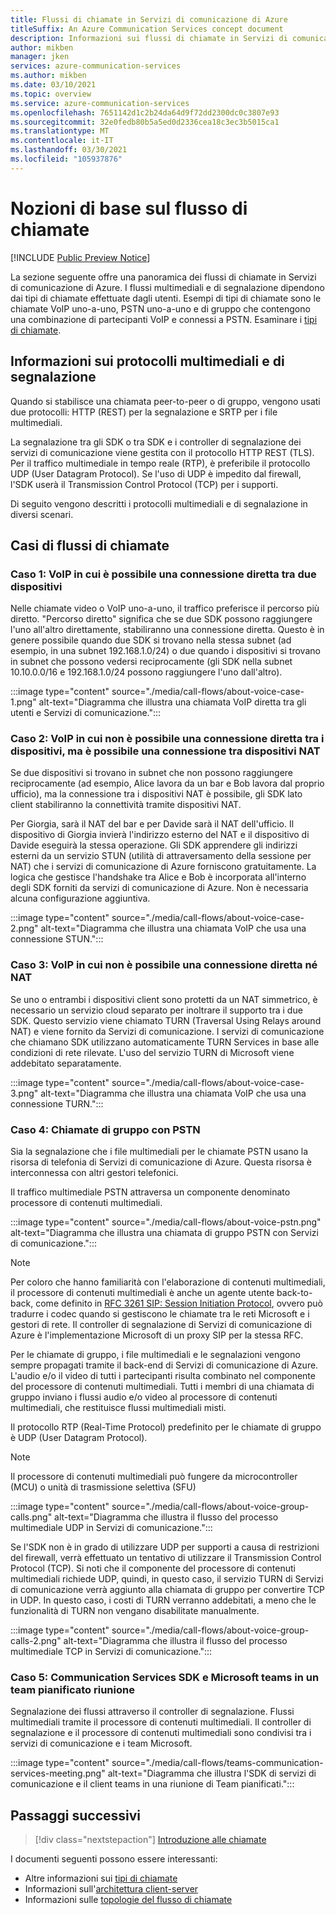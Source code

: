 ```yaml
---
title: Flussi di chiamate in Servizi di comunicazione di Azure
titleSuffix: An Azure Communication Services concept document
description: Informazioni sui flussi di chiamate in Servizi di comunicazione di Azure.
author: mikben
manager: jken
services: azure-communication-services
ms.author: mikben
ms.date: 03/10/2021
ms.topic: overview
ms.service: azure-communication-services
ms.openlocfilehash: 7651142d1c2b24da64d9f72dd2300dc0c3807e93
ms.sourcegitcommit: 32e0fedb80b5a5ed0d2336cea18c3ec3b5015ca1
ms.translationtype: MT
ms.contentlocale: it-IT
ms.lasthandoff: 03/30/2021
ms.locfileid: "105937876"
---
```

# <a name="call-flow-basics"></a>Nozioni di base sul flusso di chiamate

[!INCLUDE [Public Preview Notice](../includes/public-preview-include-phone-numbers.md)]

La sezione seguente offre una panoramica dei flussi di chiamate in Servizi di comunicazione di Azure. I flussi multimediali e di segnalazione dipendono dai tipi di chiamate effettuate dagli utenti. Esempi di tipi di chiamate sono le chiamate VoIP uno-a-uno, PSTN uno-a-uno e di gruppo che contengono una combinazione di partecipanti VoIP e connessi a PSTN. Esaminare i [tipi di chiamate](./voice-video-calling/about-call-types.md).

## <a name="about-signaling-and-media-protocols"></a>Informazioni sui protocolli multimediali e di segnalazione

Quando si stabilisce una chiamata peer-to-peer o di gruppo, vengono usati due protocolli: HTTP (REST) per la segnalazione e SRTP per i file multimediali.

La segnalazione tra gli SDK o tra SDK e i controller di segnalazione dei servizi di comunicazione viene gestita con il protocollo HTTP REST (TLS). Per il traffico multimediale in tempo reale (RTP), è preferibile il protocollo UDP (User Datagram Protocol). Se l'uso di UDP è impedito dal firewall, l'SDK userà il Transmission Control Protocol (TCP) per i supporti.

Di seguito vengono descritti i protocolli multimediali e di segnalazione in diversi scenari.

## <a name="call-flow-cases"></a>Casi di flussi di chiamate

### <a name="case-1-voip-where-a-direct-connection-between-two-devices-is-possible"></a>Caso 1: VoIP in cui è possibile una connessione diretta tra due dispositivi

Nelle chiamate video o VoIP uno-a-uno, il traffico preferisce il percorso più diretto. "Percorso diretto" significa che se due SDK possono raggiungere l'uno all'altro direttamente, stabiliranno una connessione diretta. Questo è in genere possibile quando due SDK si trovano nella stessa subnet (ad esempio, in una subnet 192.168.1.0/24) o due quando i dispositivi si trovano in subnet che possono vedersi reciprocamente (gli SDK nella subnet 10.10.0.0/16 e 192.168.1.0/24 possono raggiungere l'uno dall'altro).

:::image type="content" source="./media/call-flows/about-voice-case-1.png" alt-text="Diagramma che illustra una chiamata VoIP diretta tra gli utenti e Servizi di comunicazione.":::

### <a name="case-2-voip-where-a-direct-connection-between-devices-is-not-possible-but-where-connection-between-nat-devices-is-possible"></a>Caso 2: VoIP in cui non è possibile una connessione diretta tra i dispositivi, ma è possibile una connessione tra dispositivi NAT

Se due dispositivi si trovano in subnet che non possono raggiungere reciprocamente (ad esempio, Alice lavora da un bar e Bob lavora dal proprio ufficio), ma la connessione tra i dispositivi NAT è possibile, gli SDK lato client stabiliranno la connettività tramite dispositivi NAT.

Per Giorgia, sarà il NAT del bar e per Davide sarà il NAT dell'ufficio. Il dispositivo di Giorgia invierà l'indirizzo esterno del NAT e il dispositivo di Davide eseguirà la stessa operazione. Gli SDK apprendere gli indirizzi esterni da un servizio STUN (utilità di attraversamento della sessione per NAT) che i servizi di comunicazione di Azure forniscono gratuitamente. La logica che gestisce l'handshake tra Alice e Bob è incorporata all'interno degli SDK forniti da servizi di comunicazione di Azure. Non è necessaria alcuna configurazione aggiuntiva.

:::image type="content" source="./media/call-flows/about-voice-case-2.png" alt-text="Diagramma che illustra una chiamata VoIP che usa una connessione STUN.":::

### <a name="case-3-voip-where-neither-a-direct-nor-nat-connection-is-possible"></a>Caso 3: VoIP in cui non è possibile una connessione diretta né NAT

Se uno o entrambi i dispositivi client sono protetti da un NAT simmetrico, è necessario un servizio cloud separato per inoltrare il supporto tra i due SDK. Questo servizio viene chiamato TURN (Traversal Using Relays around NAT) e viene fornito da Servizi di comunicazione. I servizi di comunicazione che chiamano SDK utilizzano automaticamente TURN Services in base alle condizioni di rete rilevate. L'uso del servizio TURN di Microsoft viene addebitato separatamente.

:::image type="content" source="./media/call-flows/about-voice-case-3.png" alt-text="Diagramma che illustra una chiamata VoIP che usa una connessione TURN.":::

### <a name="case-4-group-calls-with-pstn"></a>Caso 4: Chiamate di gruppo con PSTN

Sia la segnalazione che i file multimediali per le chiamate PSTN usano la risorsa di telefonia di Servizi di comunicazione di Azure. Questa risorsa è interconnessa con altri gestori telefonici.

Il traffico multimediale PSTN attraversa un componente denominato processore di contenuti multimediali.

:::image type="content" source="./media/call-flows/about-voice-pstn.png" alt-text="Diagramma che illustra una chiamata di gruppo PSTN con Servizi di comunicazione.":::

> [!NOTE]
> Per coloro che hanno familiarità con l'elaborazione di contenuti multimediali, il processore di contenuti multimediali è anche un agente utente back-to-back, come definito in [RFC 3261 SIP: Session Initiation Protocol](https://tools.ietf.org/html/rfc3261), ovvero può tradurre i codec quando si gestiscono le chiamate tra le reti Microsoft e i gestori di rete. Il controller di segnalazione di Servizi di comunicazione di Azure è l'implementazione Microsoft di un proxy SIP per la stessa RFC.

Per le chiamate di gruppo, i file multimediali e le segnalazioni vengono sempre propagati tramite il back-end di Servizi di comunicazione di Azure. L'audio e/o il video di tutti i partecipanti risulta combinato nel componente del processore di contenuti multimediali. Tutti i membri di una chiamata di gruppo inviano i flussi audio e/o video al processore di contenuti multimediali, che restituisce flussi multimediali misti.

Il protocollo RTP (Real-Time Protocol) predefinito per le chiamate di gruppo è UDP (User Datagram Protocol).

> [!NOTE]
> Il processore di contenuti multimediali può fungere da microcontroller (MCU) o unità di trasmissione selettiva (SFU)

:::image type="content" source="./media/call-flows/about-voice-group-calls.png" alt-text="Diagramma che illustra il flusso del processo multimediale UDP in Servizi di comunicazione.":::

Se l'SDK non è in grado di utilizzare UDP per supporti a causa di restrizioni del firewall, verrà effettuato un tentativo di utilizzare il Transmission Control Protocol (TCP). Si noti che il componente del processore di contenuti multimediali richiede UDP, quindi, in questo caso, il servizio TURN di Servizi di comunicazione verrà aggiunto alla chiamata di gruppo per convertire TCP in UDP. In questo caso, i costi di TURN verranno addebitati, a meno che le funzionalità di TURN non vengano disabilitate manualmente.

:::image type="content" source="./media/call-flows/about-voice-group-calls-2.png" alt-text="Diagramma che illustra il flusso del processo multimediale TCP in Servizi di comunicazione.":::

### <a name="case-5-communication-services-sdk-and-microsoft-teams-in-a-scheduled-teams-meeting"></a>Caso 5: Communication Services SDK e Microsoft teams in un team pianificato riunione

Segnalazione dei flussi attraverso il controller di segnalazione. Flussi multimediali tramite il processore di contenuti multimediali. Il controller di segnalazione e il processore di contenuti multimediali sono condivisi tra i servizi di comunicazione e i team Microsoft.

:::image type="content" source="./media/call-flows/teams-communication-services-meeting.png" alt-text="Diagramma che illustra l'SDK di servizi di comunicazione e il client teams in una riunione di Team pianificati.":::



## <a name="next-steps"></a>Passaggi successivi

> [!div class="nextstepaction"]
> [Introduzione alle chiamate](../quickstarts/voice-video-calling/getting-started-with-calling.md)

I documenti seguenti possono essere interessanti:

- Altre informazioni sui [tipi di chiamate](../concepts/voice-video-calling/about-call-types.md)
- Informazioni sull'[architettura client-server](./client-and-server-architecture.md)
- Informazioni sulle [topologie del flusso di chiamate](./detailed-call-flows.md)
